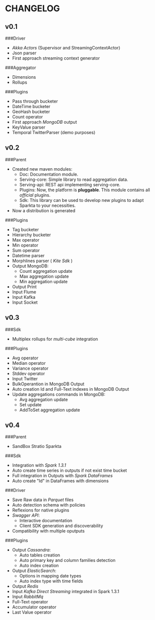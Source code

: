 # CHANGELOG


## v0.1

###Driver
- *Akka Actors* (Supervisor and StreamingContextActor)
- Json parser
- First approach streaming context generator

###Aggregator
- Dimensions
- Rollups

###Plugins
- Pass through bucketer
- DateTime bucketer
- GeoHash bucketer
- Count operator
- First approach *MongoDB* output
- KeyValue parser
- Temporal TwitterParser (demo purposes)


## v0.2

###Parent
- Created new maven modules:
    - Doc: Documentation module.
    - Serving-core: Simple library to read aggregation data.
    - Serving-api: REST api implementing serving-core.
    - Plugins: Now, the platform is **pluggable**. This module contains all *official* plugins.
    - Sdk: This library can be used to develop new plugins to adapt Sparkta to your necessities.
- Now a distribution is generated

###Plugins
- Tag bucketer
- Hierarchy bucketer
- Max operator
- Min operator
- Sum operator
- Datetime parser
- Morphlines parser ( *Kite Sdk* )
- Output MongoDB:
    - Count aggregation update
    - Max aggregation update
    - Min aggregation update
- Output Print
- Input Flume
- Input Kafka
- Input Socket


## v0.3

###Sdk
- Multiplex rollups for *multi-cube* integration

###Plugins
- Avg operator
- Median operator
- Variance operator
- Stddev operator
- Input Twitter
- BulkOperantion in MongoDB Output
- Auto creation Id and Full-Text indexes in MongoDB Output
- Update aggregations commands in MongoDB:
    - Avg aggregation update
    - Set update
    - AddToSet aggregation update


## v0.4


###Parent
- SandBox Stratio Sparkta


###Sdk
- Integration with *Spark 1.3.1*
- Auto create time series in outputs if not exist time bucket
- Full integration in Outputs with *Spark DataFrames*
- Auto create "Id" in DataFrames with dimensions


###Driver
- Save Raw data in *Parquet* files
- Auto detection schema with policies
- Reflexions for native plugins
- *Swagger API*:
    - Interactive documentation
    - Client SDK generation and discoverability
- Compatibility with multiple oputputs

###Plugins
- Output *Cassandra*:
    - Auto tables creation
    - Auto primary key and column families detection
    - Auto index creation
- Output *ElasticSearch*:
    - Options in mapping date types
    - Auto index type with time fields
- Output *Redis*
- Input *Kafka Direct Streaming* integrated in Spark 1.3.1
- Input *RabbitMq*
- Full-Text operator
- Accumulator operator
- Last Value operator


